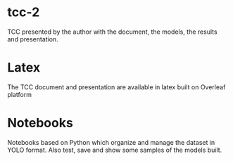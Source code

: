 # tcc-2
TCC presented by the author with the document, the models, the results and presentation.

# Latex
The TCC document and presentation are available in latex built on Overleaf platform 

# Notebooks
Notebooks based on Python which organize and manage the dataset in YOLO format. Also test, save and show some samples of the models built.
